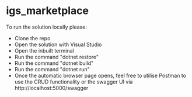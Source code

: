 # igs_marketplace


To run the solution locally please:

- Clone the repo
- Open the solution with Visual Studio
- Open the inbuilt terminal 
- Run the command "dotnet restore"
- Run the command "dotnet build"
- Run the command "dotnet run"
- Once the automatic browser page opens, feel free to utilise Postman to use the CRUD functionality or the swagger UI via http://localhost:5000/swagger 
